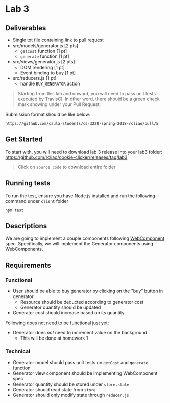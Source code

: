 # Lab 3

## Deliverables

* Single txt file containing link to pull request
* src/models/generator.js [2 pts]
    * `getCost` function [1 pt]
    * `generate` function [1 pt]
* src/views/generator.js [2 pts]
    * DOM rendering [1 pt]
    * Event binding to buy [1 pt]
* src/reducers.js [1 pt]
    * handle `BUY_GENERATOR` action

> Starting from this lab and onward, you will need to pass unit tests
> executed by TravisCI. In other word, there should be a green check mark
> showing under your Pull Request.

Submission format should be like below:

```
https://github.com/csula-students/cs-3220-spring-2018-rcliao/pull/5
```

## Get Started

To start with, you will need to download lab 3 release into your lab3 folder: https://github.com/rcliao/cookie-clicker/releases/tag/lab3

> Click on `source code` to download entire folder

## Running tests

To run the test, ensure you have Node.js installed and run the following command
under `client` folder

```
npm test
```

## Descriptions

We are going to implement a couple components following [WebComponent][1]
spec. Specifically, we will implement the Generator components using WebComponents.

## Requirements

### Functional

* User should be able to buy generator by clicking on the "buy" button in generator
    * Resource should be deducted according to generator cost
    * Generator quantity should be updated
* Generator cost should increase based on its quantity

Following does not need to be functional just yet:

* Generator does *not* need to increment value on the background
    * This will be done at homework 1

### Technical

* Generator model should pass unit tests on `getCost` and `generate` function
* Generator view component should be implementing WebComponent spec
* Generator quantity should be stored under `store.state`
* Generator should read state from `store`
* Generator should only modify state through `reducer.js`

[1]: https://developers.google.com/web/fundamentals/web-components/
[2]: https://redux.js.org/
